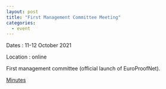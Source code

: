 ```yaml
---
layout: post
title: "First Management Committee Meeting"
categories:
  - event
---
```


Dates
:	11-12 October 2021

Location
:	online

First management committee (official launch of EuroProofNet).

[Minutes](/assets/documents/MC1-minutes.pdf)

